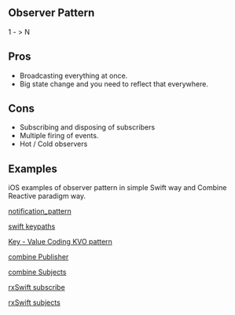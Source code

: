 ## Observer Pattern

1 - > N 

## Pros
- Broadcasting everything at once.
- Big state change and you need to reflect that everywhere.

## Cons
- Subscribing and disposing of subscribers
- Multiple firing of events.
- Hot / Cold observers





## Examples

iOS examples of observer pattern in simple Swift way and Combine Reactive paradigm way.

[notification_pattern](notification_pattern.md)

[swift keypaths](keypaths.md)

[Key - Value Coding KVO pattern](KVO_pattern.md)

[combine Publisher](publisher.md)

[combine Subjects](subjects.md)

[rxSwift subscribe](subscribe.md)

[rxSwift subjects](rx_subjects.md)